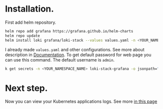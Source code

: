 # Installation.
First add helm repository.

```bash
helm repo add grafana https://grafana.github.io/helm-charts
helm repo update
helm install loki grafana/loki-stack --values values.yaml -n <YOUR_NAMESPACE_NAME> --create-namespace
```
I already made `values.yaml` and other configurations.
See more about description in [Documentation](.././Documents/).
To get default password for web page you can use this command. The default username is `admin`.
```bash
k get secrets -n <YOUR_NAMESPACE_NAME> loki-stack-grafana -o jsonpath="{.data.admin-password}" |base64 -d
```
# Next step.
Now you can view your Kubernetes applications logs.
See more [in this page](.././LogsView/)